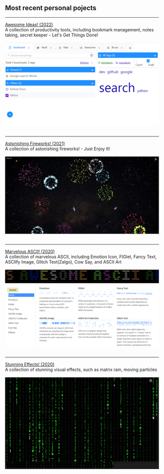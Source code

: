 ## Most recent personal pojects
---
[Awesome Ideas! (2022)](https://platohe.github.io/idea/)
<br>A collection of productivity tools, including bookmark management, notes taking, secret keeper - Let's Get Things Done!
<br><br><img src="images/ideas.png?raw=true" /><br><br>

---
[Astonishing Fireworks! (2021)](https://platohe.github.io/fireworks/)
<br>A collection of astonishing fireworks! - Just Enjoy It!
<br><br><img src="images/fireworks.png?raw=true" /><br><br>

---
[Marvelous ASCII! (2020)](http://platohe.github.io/asciiart/)
<br>A collection of marvelous ASCII, including Emotion Icon, FIGlet, Fancy Text, ASCIIfy Image, Glitch Text(Zalgo), Cow Say, and ASCII Art 
<br><br><img src="images/asciiart.png?raw=true" /><br><br>

---
[Stunning Effects! (2020)](http://platohe.github.io/effects/)
<br>A collection of stunning visual effects, such as matrix rain, moving particles 
<br><br><img src="images/effects.png?raw=true" /><br><br>
